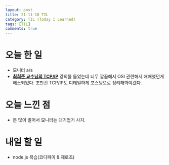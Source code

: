 ```yaml
---
layout: post
title: 21-11-18 TIL
category: TIL (Today I Learned)
tags: [TIL]
comments: true
---
```


# 오늘 한 일
- 모니터 a/s
- [**최희준 교수님의 TCP/IP**](https://www.youtube.com/watch?v=Fh1GAi63CfA) 강의를 들었는데 너무 깔끔해서 OSI 관련해서 애매했던게 해소되었다. 조만간 TCP/IP도 디테일하게 포스팅으로 정리해봐야겠다.

# 오늘 느낀 점 
- 돈 많이 벌어서 모니터는 대기업거 사자.

# 내일 할 일 
- node.js 복습(코디파이 & 제로초)
